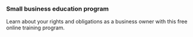 ### Small business education program

Learn about your rights and obligations as a business owner with this free online training program.
